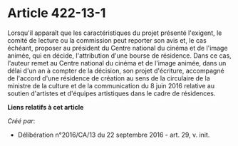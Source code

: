 # Article 422-13-1

Lorsqu'il apparaît que les caractéristiques du projet présenté  l'exigent, le comité de lecture ou la commission peut
reporter son avis  et, le cas échéant, proposer au président du Centre national du cinéma  et de l'image animée, qui en
décide, l'attribution d'une bourse de  résidence. Dans ce cas, l'auteur remet au Centre national du cinéma et  de l'image
animée, dans un délai d'un an à compter de la décision, son  projet d'écriture, accompagné de l'accord d'une résidence de
création au  sens de la circulaire de la ministre de la culture et de la  communication du 8 juin 2016 relative au soutien
d'artistes et d'équipes  artistiques dans le cadre de résidences.

**Liens relatifs à cet article**

_Créé par_:

  - Délibération n°2016/CA/13 du 22 septembre 2016 - art. 29, v. init.
